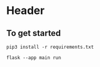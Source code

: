 # Header

## To get started

```shell
pip3 install -r requirements.txt
```

```shell
flask --app main run
```